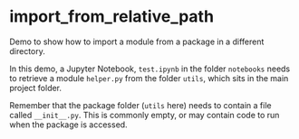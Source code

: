 # import_from_relative_path

Demo to show how to import a module from a package in a different directory.

In this demo, a Jupyter Notebook, `test.ipynb` in the folder `notebooks` needs to retrieve a module `helper.py` from the folder `utils`, which sits in the main project folder.

Remember that the package folder (`utils` here) needs to contain a file called `__init__.py`. This is commonly empty, or may contain code to run when the package is accessed.
